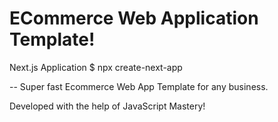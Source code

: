 # ECommerce Web Application Template!

Next.js Application
$ npx create-next-app

-- Super fast Ecommerce Web App Template for any business.

Developed with the help of JavaScript Mastery!
